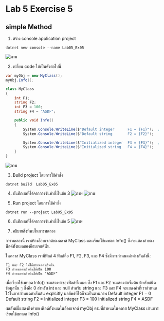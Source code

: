 # Lab 5 Exercise 5

## simple Method


1. สร้าง console application project

```
dotnet new console --name Lab05_Ex05
```
![ภาพ](https://github.com/AnchisaPhetnoi/03376836-OOP-2566-Lab-05/assets/144197034/83302624-0575-4583-a82b-2908b5bcdc78)

2. เปลี่ยน code ให้เป็นดังต่อไปนี้

```cs
var myObj = new MyClass();
myObj.Info();

class MyClass
{
    int F1;
    string F2;
    int F3 = 100;
    string F4 = "ASDF";

    public void Info()
    {
        System.Console.WriteLine($"Default integer      F1 = {F1}");  //Implicit fields initialization
        System.Console.WriteLine($"Default string       F2 = {F2}");

        System.Console.WriteLine($"Initialized integer  F3 = {F3}");  //Explicit field initialization
        System.Console.WriteLine($"Initialized string   F4 = {F4}");
    } 
}
```
![ภาพ](https://github.com/AnchisaPhetnoi/03376836-OOP-2566-Lab-05/assets/144197034/e27d30ab-8d95-44b5-a3e4-744e08fc4e1a)

3. Build project โดยการใช้คำสั่ง

```
dotnet build  Lab05_Ex05
```

4. บันทึกผลที่ได้จากการรันคำสั่งในข้อ 3
![ภาพ](https://github.com/AnchisaPhetnoi/03376836-OOP-2566-Lab-05/assets/144197034/c0a78e31-1366-4dba-b6a2-c2997fbe2918)
![ภาพ](https://github.com/AnchisaPhetnoi/03376836-OOP-2566-Lab-05/assets/144197034/0f683f7a-0a0f-443a-a120-dd21e6c74c29)

5. Run project โดยการใช้คำสั่ง

```
dotnet run --project Lab05_Ex05
```

6. บันทึกผลที่ได้จากการรันคำสั่งในข้อ 5
![ภาพ](https://github.com/AnchisaPhetnoi/03376836-OOP-2566-Lab-05/assets/144197034/1060f572-c39a-4fae-99d2-7d36bb4a9ef5)


7. อธิบายสิ่งที่พบในการทดลอง

การทดลองนี้ เราสร้างอ็อบเจกต์ของคลาส MyClass และเรียกใช้เมทอด Info() ซึ่งจะแสดงค่าของฟิลด์ทั้งหมดของอ็อบเจกต์นั้น

ในคลาส MyClass เรามีฟิลด์ 4 ฟิลด์คือ F1, F2, F3, และ F4 ซึ่งมีการกำหนดค่าต่างกันดังนี้:

    F1 และ F2 ไม่ได้กำหนดค่าเริ่มต้น 
    F3 กำหนดค่าเริ่มต้นให้เป็น 100 
    F4 กำหนดค่าเริ่มต้นให้เป็น "ASDF" 

เมื่อเรียกใช้เมทอด Info() จะแสดงค่าของฟิลด์ทั้งหมด ซึ่ง F1 และ F2 จะแสดงค่าเริ่มต้นสำหรับชนิดข้อมูลนั้น ๆ ซึ่งคือ 0 สำหรับ int และ null สำหรับ string และ F3 และ F4 จะแสดงค่าที่เรากำหนดไว้ในการกำหนดค่าเริ่มต้น explcitly
ผลลัพธ์ที่ได้ก็จะเป็นตามภาพ
Default integer      F1 = 0
Default string       F2 = 
Initialized integer  F3 = 100
Initialized string   F4 = ASDF

ผลลัพธ์นี้แสดงถึงค่าของฟิลด์ทั้งหมดในอ็อบเจกต์ myObj ตามที่กำหนดในคลาส MyClass ผ่านการเรียกใช้เมทอด Info()


